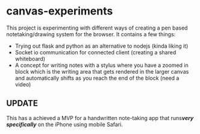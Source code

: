 # canvas-experiments

This project is experimenting with different ways of creating a pen
based notetaking/drawing system for the browser.  It contains a few
things:
+ Trying out flask and python as an alternative to nodejs (kinda liking
  it)
+ Socket io communication for connected client (creating a shared
  whiteboard)
+ A concept for writing notes with a stylus where you have a zoomed in
  block which is the writing area that gets rendered in the larger
  canvas and automatically shifts as you reach the end of the block
  (need a video)

## UPDATE

This has a achieved a MVP for a handwritten note-taking app that runs***very specifically*** on the iPhone using mobile Safari.

